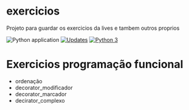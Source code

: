 # exercicios
Projeto para guardar os exercicios da lives e tambem outros proprios

![Python application](https://github.com/jlplautz/exercicios/workflows/Python%20application/badge.svg)
[![Updates](https://pyup.io/repos/github/jlplautz/exercicios/shield.svg)](https://pyup.io/repos/github/jlplautz/exercicios/)
[![Python 3](https://pyup.io/repos/github/jlplautz/exercicios/python-3-shield.svg)](https://pyup.io/repos/github/jlplautz/exercicios/)

# Exercicios programação funcional

- ordenação
- decorator_modificador
- decorator_marcador
- decirator_complexo
